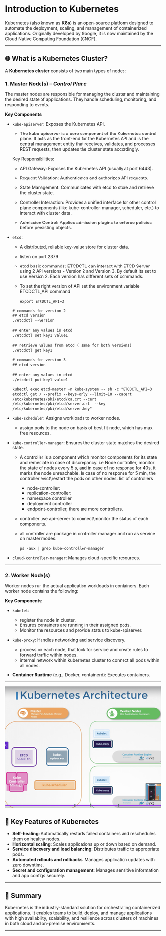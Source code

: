 # Introduction to Kubernetes

Kubernetes (also known as **K8s**) is an open-source platform designed to automate the deployment, scaling, and management of containerized applications. Originally developed by Google, it is now maintained by the Cloud Native Computing Foundation (CNCF).

---

## 🌐 What is a Kubernetes Cluster?

A **Kubernetes cluster** consists of two main types of nodes:

### 1. Master Node(s) – *Control Plane*
The master nodes are responsible for managing the cluster and maintaining the desired state of applications. They handle scheduling, monitoring, and responding to events.

**Key Components:**
- `kube-apiserver`: Exposes the Kubernetes API.
    - The kube-apiserver is a core component of the Kubernetes control plane. It acts as the front-end for the Kubernetes API and is the central management entity that receives, validates, and processes REST requests, then updates the cluster state accordingly.

    Key Responsibilities:

    - API Gateway: Exposes the Kubernetes API (usually at port 6443).

    - Request Validation: Authenticates and authorizes API requests.

    - State Management: Communicates with etcd to store and retrieve the cluster state.

    - Controller Interaction: Provides a unified interface for other control plane components (like kube-controller-manager, scheduler, etc.) to interact with cluster data.

    - Admission Control: Applies admission plugins to enforce policies before persisting objects.

- `etcd`: 
    - A distributed, reliable key-value store for cluster data.
    - listen on port 2379
    - etcd basic commands: ETCDCTL can interact with ETCD Server using 2 API versions - Version 2 and Version 3.  By default its set to use Version 2. Each version has different sets of commands.

    - To set the right version of API set the environment variable ETCDCTL_API command

        `export ETCDCTL_API=3`

    ```
    # commands for version 2 
    ## etcd version
    ./etcdctl --version

    ## enter any values in etcd
    ./etcdctl set key1 value1

    ## retrieve values from etcd ( same for both versions)
    ./etcdctl get key1

    # commands for version 3 
    ## etcd version

    ## enter any values in etcd
    ./etcdctl put key1 value1
    ```

    ```
    kubectl exec etcd-master -n kube-system -- sh -c "ETCDCTL_API=3 etcdctl get / --prefix --keys-only --limit=10 --cacert /etc/kubernetes/pki/etcd/ca.crt --cert /etc/kubernetes/pki/etcd/server.crt  --key /etc/kubernetes/pki/etcd/server.key" 
    ```

- `kube-scheduler`: Assigns workloads to worker nodes.
    - assign pods to the node on basis of best fit node, which has max free resources.

- `kube-controller-manager`: Ensures the cluster state matches the desired state.
    - A controller is a component which monitor components for its state and remediate in case of discrepancy. i.e Node controller, monitor the state of nodes every 5 s, and in case of no response for 40s, it marks the node unreachable. In case of no response for 5 min, the controller evict\restart the pods on other nodes. list of controllers

        - node-controller:
        - replication-controller:
        - namespace controller
        - deployment controller
        - endpoint-controller, there are more controllers.

    - controller use api-server to connect\monitor the status of each components. 

    - all controller are package in controller manager and run as service on master modes.

        `ps -aux | grep kube-controller-manager`


- `cloud-controller-manager`: Manages cloud-specific resources.

---

### 2. Worker Node(s)

Worker nodes run the actual application workloads in containers. Each worker node contains the following:

**Key Components:**
- `kubelet`: 
    - register the node in cluster.
    - Ensures containers are running in their assigned pods. 
    - Monitor the resources and provide status to kube-apiserver.

- `kube-proxy`: Handles networking and service discovery.
    - process on each node, that look for service and create rules to forward traffic within nodes.
    - internal network within kubernetes cluster to connect all pods within all nodes.


- **Container Runtime** (e.g., Docker, containerd): Executes containers.

---

![Kubernetes Archi](/images/kube_archi.png)

## 🚀 Key Features of Kubernetes

- **Self-healing**: Automatically restarts failed containers and reschedules them on healthy nodes.
- **Horizontal scaling**: Scales applications up or down based on demand.
- **Service discovery and load balancing**: Distributes traffic to appropriate pods.
- **Automated rollouts and rollbacks**: Manages application updates with zero downtime.
- **Secret and configuration management**: Manages sensitive information and app configs securely.

---

## 📌 Summary

Kubernetes is the industry-standard solution for orchestrating containerized applications. It enables teams to build, deploy, and manage applications with high availability, scalability, and resilience across clusters of machines in both cloud and on-premise environments.

---
